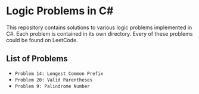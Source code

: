 # Logic Problems in C#

This repository contains solutions to various logic problems implemented in C#. Each problem is contained in its own directory. Every of these problems could be found on LeetCode.

## List of Problems

- `Problem 14: Longest Common Prefix`
- `Problem 20: Valid Parentheses`
- `Problem 9: Palindrome Number`
